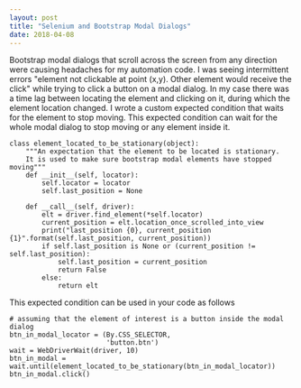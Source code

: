 ```yaml
---
layout: post
title: "Selenium and Bootstrap Modal Dialogs"
date: 2018-04-08
---
```

Bootstrap modal dialogs that scroll across the screen from any direction were causing headaches for my automation code.
I was seeing intermittent errors  "element not clickable at point (x,y). Other element would receive the click" while trying to click a button on a modal dialog.
In my case there was a time lag between locating the element and clicking on it, during which the element location changed.
I wrote a custom expected condition that waits for the element to stop moving. This expected condition can wait for the whole modal dialog to stop moving or any element inside it.
```
class element_located_to_be_stationary(object):
    """An expectation that the element to be located is stationary.
    It is used to make sure bootstrap modal elements have stopped moving"""
    def __init__(self, locator):
        self.locator = locator
        self.last_position = None

    def __call__(self, driver):
        elt = driver.find_element(*self.locator)
        current_position = elt.location_once_scrolled_into_view
        print("last_position {0}, current_position {1}".format(self.last_position, current_position))
        if self.last_position is None or (current_position != self.last_position):
            self.last_position = current_position
            return False
        else:
            return elt

```
This expected condition can be used in your code as follows
```
# assuming that the element of interest is a button inside the modal dialog 
btn_in_modal_locator = (By.CSS_SELECTOR,
                        'button.btn')
wait = WebDriverWait(driver, 10)
btn_in_modal = wait.until(element_located_to_be_stationary(btn_in_modal_locator))
btn_in_modal.click()

```
